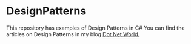 # DesignPatterns
This repository has examples of Design Patterns in C#
You can find the articles on Design Patterns in my blog <a href='https://manish4dotnet.blogspot.com/p/design-pattern.html'>Dot Net World.</a>
